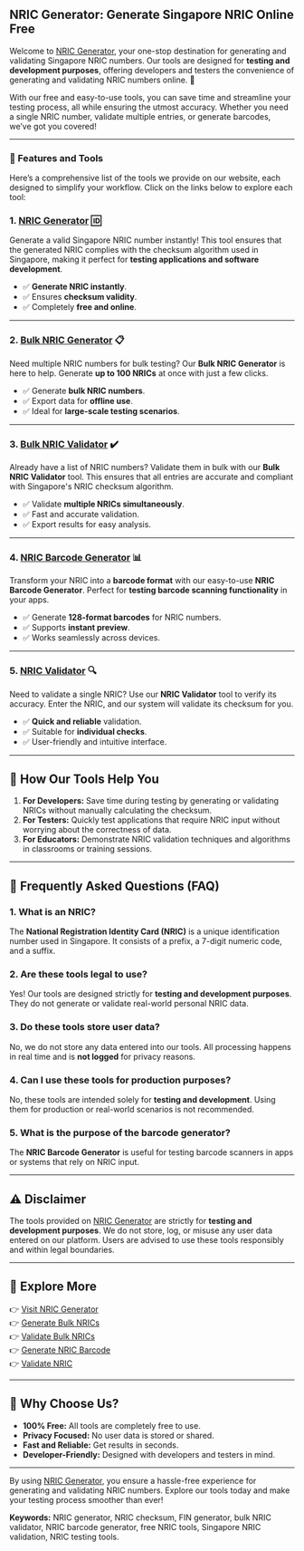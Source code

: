 ## **NRIC Generator: Generate Singapore NRIC Online Free**
Welcome to <a href="https://nricgenerator.com/">NRIC Generator</a>, your one-stop destination for generating and validating Singapore NRIC numbers. Our tools are designed for **testing and development purposes**, offering developers and testers the convenience of generating and validating NRIC numbers online. 🚀

With our free and easy-to-use tools, you can save time and streamline your testing process, all while ensuring the utmost accuracy. Whether you need a single NRIC number, validate multiple entries, or generate barcodes, we’ve got you covered!

---

### **🌟 Features and Tools**

Here’s a comprehensive list of the tools we provide on our website, each designed to simplify your workflow. Click on the links below to explore each tool:

### 1. **<a href="https://nricgenerator.com/">NRIC Generator</a> 🆔**
Generate a valid Singapore NRIC number instantly! This tool ensures that the generated NRIC complies with the checksum algorithm used in Singapore, making it perfect for **testing applications and software development**.

- ✅ **Generate NRIC instantly**.
- ✅ Ensures **checksum validity**.
- ✅ Completely **free and online**.

---

### 2. **<a href="https://nricgenerator.com/bulk-nric-generator/">Bulk NRIC Generator</a> 📋**
Need multiple NRIC numbers for bulk testing? Our **Bulk NRIC Generator** is here to help. Generate **up to 100 NRICs** at once with just a few clicks.

- ✅ Generate **bulk NRIC numbers**.
- ✅ Export data for **offline use**.
- ✅ Ideal for **large-scale testing scenarios**.

---

### 3. **<a href="https://nricgenerator.com/bulk-nric-validator/">Bulk NRIC Validator</a> ✔️**
Already have a list of NRIC numbers? Validate them in bulk with our **Bulk NRIC Validator** tool. This ensures that all entries are accurate and compliant with Singapore's NRIC checksum algorithm.

- ✅ Validate **multiple NRICs simultaneously**.
- ✅ Fast and accurate validation.
- ✅ Export results for easy analysis.

---

### 4. **<a href="https://nricgenerator.com/nric-barcode-generator/">NRIC Barcode Generator</a> 📊**
Transform your NRIC into a **barcode format** with our easy-to-use **NRIC Barcode Generator**. Perfect for **testing barcode scanning functionality** in your apps.

- ✅ Generate **128-format barcodes** for NRIC numbers.
- ✅ Supports **instant preview**.
- ✅ Works seamlessly across devices.

---

### 5. **<a href="https://nricgenerator.com/nric-validator/">NRIC Validator</a> 🔍**
Need to validate a single NRIC? Use our **NRIC Validator** tool to verify its accuracy. Enter the NRIC, and our system will validate its checksum for you.

- ✅ **Quick and reliable** validation.
- ✅ Suitable for **individual checks**.
- ✅ User-friendly and intuitive interface.

---

## **🔧 How Our Tools Help You**

1. **For Developers:** 
   Save time during testing by generating or validating NRICs without manually calculating the checksum.
2. **For Testers:** 
   Quickly test applications that require NRIC input without worrying about the correctness of data.
3. **For Educators:** 
   Demonstrate NRIC validation techniques and algorithms in classrooms or training sessions.

---

## **📖 Frequently Asked Questions (FAQ)**

### **1. What is an NRIC?**
The **National Registration Identity Card (NRIC)** is a unique identification number used in Singapore. It consists of a prefix, a 7-digit numeric code, and a suffix.

### **2. Are these tools legal to use?**
Yes! Our tools are designed strictly for **testing and development purposes**. They do not generate or validate real-world personal NRIC data.

### **3. Do these tools store user data?**
No, we do not store any data entered into our tools. All processing happens in real time and is **not logged** for privacy reasons.

### **4. Can I use these tools for production purposes?**
No, these tools are intended solely for **testing and development**. Using them for production or real-world scenarios is not recommended.

### **5. What is the purpose of the barcode generator?**
The **NRIC Barcode Generator** is useful for testing barcode scanners in apps or systems that rely on NRIC input.

---

## **⚠️ Disclaimer**
The tools provided on <a href="https://nricgenerator.com/">NRIC Generator</a> are strictly for **testing and development purposes**. We do not store, log, or misuse any user data entered on our platform. Users are advised to use these tools responsibly and within legal boundaries.

---

## **🔗 Explore More**

👉 <a href="https://nricgenerator.com/">Visit NRIC Generator</a>  
👉 <a href="https://nricgenerator.com/bulk-nric-generator/">Generate Bulk NRICs</a>  
👉 <a href="https://nricgenerator.com/bulk-nric-validator/">Validate Bulk NRICs</a>  
👉 <a href="https://nricgenerator.com/nric-barcode-generator/">Generate NRIC Barcode</a>  
👉 <a href="https://nricgenerator.com/nric-validator/">Validate NRIC</a>

---

## **🌟 Why Choose Us?**

- **100% Free:** All tools are completely free to use.  
- **Privacy Focused:** No user data is stored or shared.  
- **Fast and Reliable:** Get results in seconds.  
- **Developer-Friendly:** Designed with developers and testers in mind.

---

By using <a href="https://nricgenerator.com/">NRIC Generator</a>, you ensure a hassle-free experience for generating and validating NRIC numbers. Explore our tools today and make your testing process smoother than ever!


**Keywords:**  NRIC generator, NRIC checksum, FIN generator, bulk NRIC validator, NRIC barcode generator, free NRIC tools, Singapore NRIC validation, NRIC testing tools.
